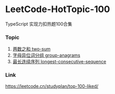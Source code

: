 # LeetCode-HotTopic-100
TypeScript 实现力扣热题100合集

### Topic

1. [两数之和 two-sum](https://github.com/belos-street/LeetCode-HotTopic-100/tree/main/src/two-sum)
2. [字母异位词分组 group-anagrams](https://github.com/belos-street/LeetCode-HotTopic-100/tree/main/src/group-anagrams)
3. [最长连续序列 longest-consecutive-sequence](https://github.com/belos-street/LeetCode-HotTopic-100/tree/main/src/longest-consecutive-sequence)





### Link
https://leetcode.cn/studyplan/top-100-liked/
